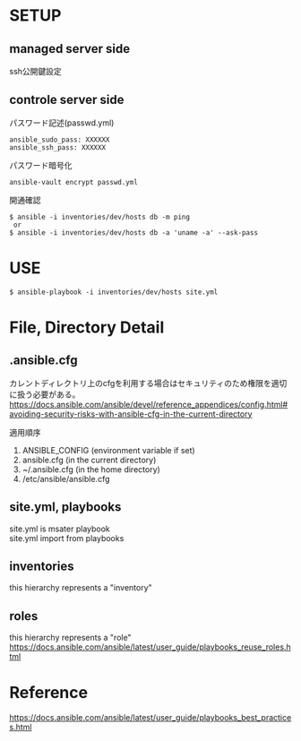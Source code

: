 # SETUP
## managed server side
ssh公開鍵設定

## controle server side
パスワード記述(passwd.yml)
```
ansible_sudo_pass: XXXXXX
ansible_ssh_pass: XXXXXX
```
パスワード暗号化
```
ansible-vault encrypt passwd.yml
```
開通確認
```
$ ansible -i inventories/dev/hosts db -m ping
 or
$ ansible -i inventories/dev/hosts db -a 'uname -a' --ask-pass
```


# USE
```
$ ansible-playbook -i inventories/dev/hosts site.yml
```

# File, Directory Detail
## .ansible.cfg
カレントディレクトリ上のcfgを利用する場合はセキュリティのため権限を適切に扱う必要がある。  
https://docs.ansible.com/ansible/devel/reference_appendices/config.html#avoiding-security-risks-with-ansible-cfg-in-the-current-directory  

適用順序  
1. ANSIBLE_CONFIG (environment variable if set)
2. ansible.cfg (in the current directory)
3. ~/.ansible.cfg (in the home directory)
4. /etc/ansible/ansible.cfg  

## site.yml, playbooks
site.yml is msater playbook  
site.yml import from playbooks

## inventories
this hierarchy represents a "inventory"

## roles
this hierarchy represents a "role"  
https://docs.ansible.com/ansible/latest/user_guide/playbooks_reuse_roles.html


# Reference
https://docs.ansible.com/ansible/latest/user_guide/playbooks_best_practices.html
